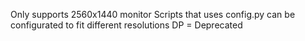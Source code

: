 Only supports 2560x1440 monitor
Scripts that uses config.py can be configurated to fit different resolutions
DP = Deprecated